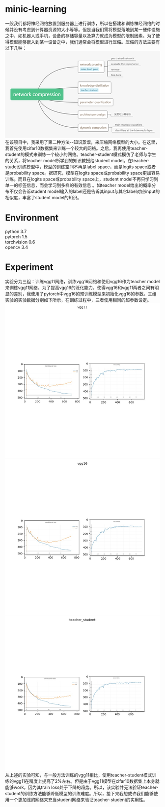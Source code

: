 # minic-learning
一般我们都将神经网络放置到服务器上进行训练，所以在搭建和训练神经网络的时候并没有考虑到计算器资源的大小等等。但是当我们需将模型落地到某一硬件设施之中，如机器人或手机，设备的存储容量以及算力就成为模型的限制因素。为了使得模型能够嵌入到某一设备之中，我们通常会将模型进行压缩。压缩的方法主要有以下几种：  
![image](image/network_compression.png)  
在该项目中，我采用了第二种方法--知识蒸馏，来压缩网络模型的大小。在这里，我首先使用cifar10数据集来训练一个较大的网络。之后，我再使用teacher-student的模式来训练一个较小的网络。teacher-student模式模仿了老师与学生的关系，将teacher model所学到的知识教授给student model。在teacher-studet训练模型中，模型的训练空间不再是label space，而是logits space或者是probability space。据研究，模型在logits space或probability space更加容易训练。而且在logits space或probability space上，student model不再只学习到单一的标签信息，而会学习到多样的有效信息 。如teacher model给出的概率分布不仅会告诉student model输入的label还是告诉其input与其它label对应input的相似度，丰富了student model的知识。
# Environment
python 3.7  
pytorch 1.5  
torchvision 0.6  
opencv 3.4
# Experiment
实验分为三组：训练vgg11网络，训练vgg16网络和使用vgg16作为teacher model来训练vgg11网络。为了提高vgg16的泛化能力，使得vgg16和vgg11两者之间有明显的差别，我使用了pytorch中vgg16的预训练模型来初始化vgg16的参数。三组实验的实验数据分别如下所示，在训练过程中，三者使用相同的超参数设定。  
![image](image/vgg11.jpg)  
![image](image/vgg16.jpg)  
![image](image/teacher_student.jpg)  
从上述的实验可知，与一般方法训练的vgg11相比，使用teacher-student模式训练的vgg11在精度上提高了2%左右。但是由于vgg11模型在cifar10数据集上本身就能够work，因为其train loss处于下降的趋势。所以，该实验并无法验证teacher-student的训练方法能够降低模型的训练难度。所以，接下来我想或许我们能够使用一个更加浅的网络来充当student网络来验证teacher-student的实用性。
